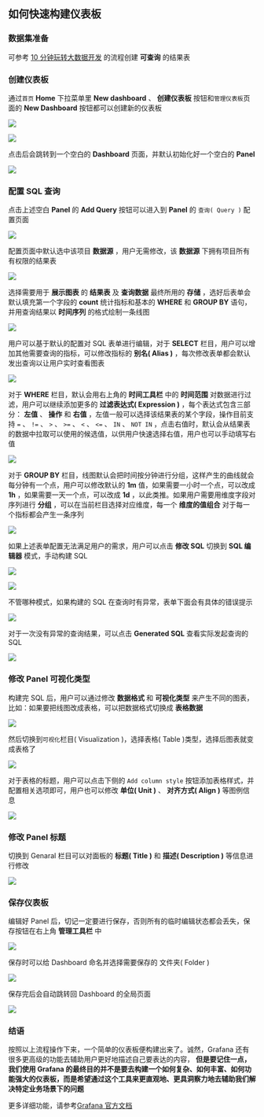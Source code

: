 ## 如何快速构建仪表板

### 数据集准备
可参考 [10 分钟玩转大数据开发](../../quick-start/dataflow.md) 的流程创建 **可查询** 的结果表

### 创建仪表板
通过`首页` **Home** 下拉菜单里 **New dashboard** 、 **创建仪表板** 按钮和`管理仪表板`页面的 **New Dashboard** 按钮都可以创建新的仪表板

![](grafana.assets/grafana_new_dashboard_button1.png)

![](grafana.assets/grafana_new_dashboard_button2.png)

点击后会跳转到一个空白的 **Dashboard** 页面，并默认初始化好一个空白的 **Panel**

![](grafana.assets/grafana_new_dashboard_page.png)

### 配置 SQL 查询
点击上述空白 **Panel** 的 **Add Query** 按钮可以进入到 **Panel** 的 `查询( Query )` 配置页面

![](grafana.assets/grafana_panel_config.png)

配置页面中默认选中该项目 **数据源** ，用户无需修改，该 **数据源** 下拥有项目所有有权限的结果表

![](grafana.assets/grafana_panel_datasource.png)

选择需要用于 **展示图表** 的 **结果表** 及 **查询数据** 最终所用的 **存储** ，选好后表单会默认填充第一个字段的 **count** 统计指标和基本的 **WHERE** 和 **GROUP BY** 语句，并用查询结果以 **时间序列** 的格式绘制一条线图

![](grafana.assets/grafana_default_panel.png)

用户可以基于默认的配置对 SQL 表单进行编辑，对于 **SELECT** 栏目，用户可以增加其他需要查询的指标，可以修改指标的 **别名( Alias )** ，每次修改表单都会默认发出查询以让用户实时查看图表

![](grafana.assets/grafana_panel_select.png)

对于 **WHERE** 栏目，默认会用右上角的 **时间工具栏** 中的 **时间范围** 对数据进行过滤，用户可以继续添加更多的 **过滤表达式( Expression )** ，每个表达式包含三部分： **左值** 、 **操作** 和 **右值** ，左值一般可以选择该结果表的某个字段，操作目前支持 `=` 、 `!=` 、 `>` 、 `>=` 、 `<` 、 `<=` 、 `IN` 、 `NOT IN` ，点击右值时，默认会从结果表的数据中拉取可以使用的候选值，以供用户快速选择右值，用户也可以手动填写右值

![](grafana.assets/grafana_panel_where.png)

对于 **GROUP BY** 栏目，线图默认会把时间按分钟进行分组，这样产生的曲线就会每分钟有一个点，用户可以修改默认的 **1m** 值，如果需要一小时一个点，可以改成 **1h** ，如果需要一天一个点，可以改成 **1d** ，以此类推。如果用户需要用维度字段对序列进行 **分组** ，可以在当前栏目选择对应维度，每一个 **维度的值组合** 对于每一个指标都会产生一条序列

![](grafana.assets/grafana_panel_groupby.png)

如果上述表单配置无法满足用户的需求，用户可以点击 **修改 SQL** 切换到 **SQL 编辑器** 模式，手动构建 SQL

![](grafana.assets/grafana_panel_edit_sql.png)

![](grafana.assets/grafana_panel_sql_editor.png)

不管哪种模式，如果构建的 SQL 在查询时有异常，表单下面会有具体的错误提示

![](grafana.assets/grafana_panel_error_tip.png)

对于一次没有异常的查询结果，可以点击 **Generated SQL** 查看实际发起查询的 SQL

![](grafana.assets/grafana_panel_generated_sql.png)


### 修改 Panel 可视化类型
构建完 SQL 后，用户可以通过修改 **数据格式** 和 **可视化类型** 来产生不同的图表，比如：如果要把线图改成表格，可以把数据格式切换成 **表格数据**

![](grafana.assets/grafana_panel_data_format.png)

然后切换到`可视化`栏目( Visualization )，选择表格( Table )类型，选择后图表就变成表格了

![](grafana.assets/grafana_panel_table.png)

对于表格的标题，用户可以点击下侧的 `Add column style` 按钮添加表格样式，并配置相关选项即可，用户也可以修改 **单位( Unit )** 、 **对齐方式( Align )** 等图例信息

![](grafana.assets/grafana_panel_table_column.png)

### 修改 Panel 标题
切换到 Genaral 栏目可以对面板的 **标题( Title )** 和 **描述( Description )** 等信息进行修改

![](grafana.assets/grafana_panel_general.png)

### 保存仪表板
编辑好 Panel 后，切记一定要进行保存，否则所有的临时编辑状态都会丢失，保存按钮在右上角 **管理工具栏** 中

![](grafana.assets/grafana_save_dashboard.png)

保存时可以给 Dashboard 命名并选择需要保存的 文件夹( Folder )

![](grafana.assets/grafana_save_dashboard_modal.png)

保存完后会自动跳转回 Dashboard 的全局页面

![](grafana.assets/grafana_dashboard_global.png)

### 结语

按照以上流程操作下来，一个简单的仪表板便构建出来了。诚然，Grafana 还有很多更高级的功能去辅助用户更好地描述自己要表达的内容， **但是要记住一点，我们使用 Grafana 的最终目的并不是要去构建一个如何复杂、如何丰富、如何功能强大的仪表板，而是希望通过这个工具来更直观地、更具洞察力地去辅助我们解决特定业务场景下的问题**

更多详细功能，请参考[Grafana 官方文档](https://grafana.com/docs/grafana/latest/panels/panels-overview/)
